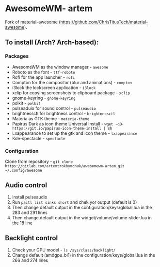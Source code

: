 # AwesomeWM- artem
Fork of material-awesome (https://github.com/ChrisTitusTech/material-awesome).

## To install (Arch? Arch-based):
### Packages
- AwesomeWM as the window manager - `awesome`
- Roboto as the font - `ttf-roboto`
- Rofi for the app launcher - `rofi`
- Compton for the compositor (blur and animations) - `compton`
- i3lock the lockscreen application - `i3lock`
- xclip for copying screenshots to clipboard package - `xclip`
- gnome-keyring - `gnome-keyring`
- polkit - `polkit`
- pulseaduio for sound control - `pulseaudio`
- brightnessctl for brightness control - `brightnessctl`
- Materia as GTK theme - `materia-theme`
- Papirus Dark as icon theme Universal Install - `wget -qO- https://git.io/papirus-icon-theme-install | sh`
- Lxappearance to set up the gtk and icon theme - `lxappearance`
- Kde-spectacle - `spectacle`
### Configuration
Clone from repository - `git clone https://gitlab.com/artemtrokhymchuk/awesomewm-artem.git ~/.config/awesome`

## Audio control
1. Install pulseaudio
2. Run `pactl list sinks short` and chek yor output (default is 0)
3. Then change default output in the  configuration/keys/global.lua in the 283 and 291 lines
4. Then change default output in the  widget/volume/volume-slider.lua in the 18 line

## Backlight control
1. Check your GPU model - `ls /sys/class/backlight/`
2. Change default (amdgpu_bl1) in the configuration/keys/global.lua in the 266 and 274 lines
